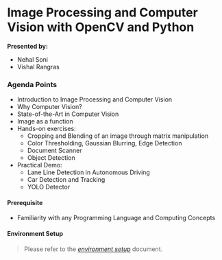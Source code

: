 # Image Processing and Computer Vision with OpenCV and Python

**Presented by:** 
 - Nehal Soni
 - Vishal Rangras

### Agenda Points

* Introduction to Image Processing and Computer Vision
* Why Computer Vision?
* State-of-the-Art in Computer Vision
* Image as a function
* Hands-on exercises:
	* Cropping and Blending of an image through matrix manipulation
	* Color Thresholding, Gaussian Blurring, Edge Detection
	* Document Scanner
	* Object Detection
* Practical Demo:
	* Lane Line Detection in Autonomous Driving
	* Car Detection and Tracking
	* YOLO Detector
	
#### Prerequisite

* Familiarity with any Programming Language and Computing Concepts

#### Environment Setup

> Please refer to the *[environment setup](https://github.com/cignextraining/computer-vision/blob/master/env-setup.md)* document.